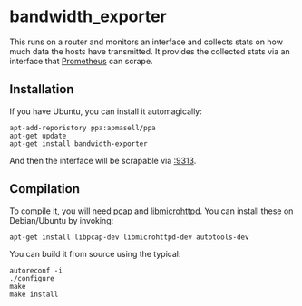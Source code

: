 # bandwidth_exporter

This runs on a router and monitors an interface and collects stats on how much data the hosts have transmitted. It provides the collected stats via an interface that [Prometheus](https://prometheus.io/) can scrape.

## Installation
If you have Ubuntu, you can install it automagically:

    apt-add-reporistory ppa:apmasell/ppa
    apt-get update
    apt-get install bandwidth-exporter

And then the interface will be scrapable via [:9313](http://localhost:9313).

## Compilation
To compile it, you will need [pcap](http://www.tcpdump.org/) and [libmicrohttpd](https://www.gnu.org/software/libmicrohttpd/). You can install these on Debian/Ubuntu by invoking:

    apt-get install libpcap-dev libmicrohttpd-dev autotools-dev

You can build it from source using the typical:

    autoreconf -i
    ./configure
    make
    make install
